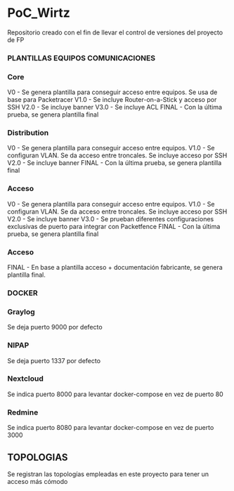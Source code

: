 # PoC_Wirtz
Repositorio creado con el fin de llevar el control de versiones del proyecto de FP

<h3>PLANTILLAS EQUIPOS COMUNICACIONES</h3>

<h3>Core</h3>
V0 - Se genera plantilla para conseguir acceso entre equipos. Se usa de base para Packetracer
V1.0 - Se incluye Router-on-a-Stick y acceso por SSH
V2.0 - Se incluye banner
V3.0 - Se incluye ACL
FINAL - Con la última prueba, se genera plantilla final

<h3>Distribution</h3>
V0 - Se genera plantilla para conseguir acceso entre equipos. 
V1.0 - Se configuran VLAN. Se da acceso entre troncales. Se incluye acceso por SSH
V2.0 - Se incluye banner
FINAL - Con la última prueba, se genera plantilla final

<h3>Acceso</h3>
V0 - Se genera plantilla para conseguir acceso entre equipos. 
V1.0 - Se configuran VLAN. Se da acceso entre troncales. Se incluye acceso por SSH
V2.0 - Se incluye banner
V3.0 - Se prueban diferentes configuraciones exclusivas de puerto para integrar con Packetfence
FINAL - Con la última prueba, se genera plantilla final

<h3>Acceso</h3>
FINAL - En base a plantilla acceso + documentación fabricante, se genera plantilla final.

<h3>DOCKER</h3>

<h3>Graylog</h3>
Se deja puerto 9000 por defecto 

<h3>NIPAP</h3>
Se deja puerto 1337 por defecto 

<h3>Nextcloud</h3>
Se indica puerto 8000 para levantar docker-compose en vez de puerto 80

<h3>Redmine</h3>
Se indica puerto 8080 para levantar docker-compose en vez de puerto 3000

<h2>TOPOLOGIAS</h2>

Se registran las topologías empleadas en este proyecto para tener un acceso más cómodo
